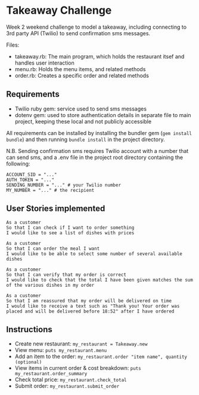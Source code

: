Takeaway Challenge
==================

Week 2 weekend challenge to model a takeaway, including connecting to 3rd party API (Twilio) to send confirmation sms messages.

Files:
- takeaway.rb: The main program, which holds the restaurant itsef and handles user interaction
- menu.rb: Holds the menu items, and related methods
- order.rb: Creates a specific order and related methods

Requirements 
-------

+ Twilio ruby gem: service used to send sms messages
+ dotenv gem: used to store authentication details in separate file to main project, keeping these local and not publicly accessible

All requirements can be installed by installing the bundler gem (`gem install bundle`) and then running `bundle install` in the project directory.

N.B. Sending confirmation sms requires Twilio account with a number that can send sms, and a .env file in the project root directory containing the following:

```
ACCOUNT_SID = "..."
AUTH_TOKEN = "..."
SENDING_NUMBER = "..." # your Twilio number
MY_NUMBER = "..." # the recipient
```

User Stories implemented
-------

```
As a customer
So that I can check if I want to order something
I would like to see a list of dishes with prices

As a customer
So that I can order the meal I want
I would like to be able to select some number of several available dishes

As a customer
So that I can verify that my order is correct
I would like to check that the total I have been given matches the sum of the various dishes in my order

As a customer
So that I am reassured that my order will be delivered on time
I would like to receive a text such as "Thank you! Your order was placed and will be delivered before 18:52" after I have ordered
```

Instructions
-------

- Create new restaurant: `my_restaurant = Takeaway.new`
- View menu: `puts my_restaurant.menu`
- Add an item to the order: `my_restaurant.order "item name", quantity (optional)`
- View items in current order & cost breakdown: `puts my_restaurant.order_summary`
- Check total price: `my_restaurant.check_total`
- Submit order: `my_restaurant.submit_order`
